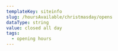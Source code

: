 ```yaml
---
templateKey: siteinfo
slug: /hoursAvailable/christmasday/opens
dataType: string
value: closed all day
tags:
  - opening hours
---
```



